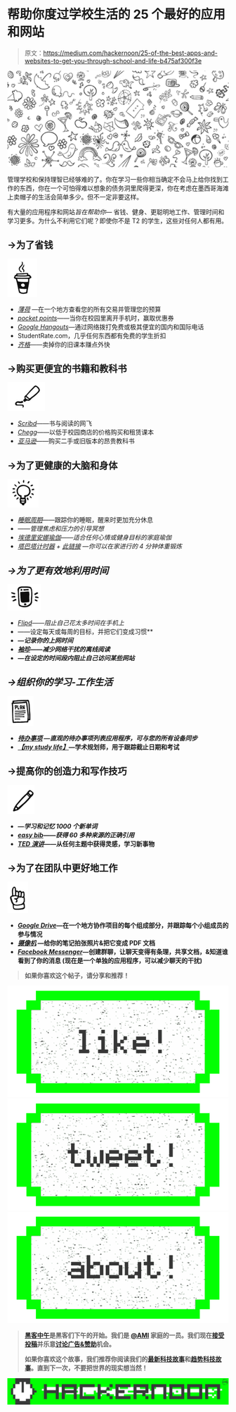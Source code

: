 # 帮助你度过学校生活的 25 个最好的应用和网站

> 原文：<https://medium.com/hackernoon/25-of-the-best-apps-and-websites-to-get-you-through-school-and-life-b475af300f3e>

![](img/1eaeb3fa97400c2b24245437ed019be0.png)

管理学校和保持理智已经够难的了。你在学习一些你相当确定不会马上给你找到工作的东西，你在一个可怕得难以想象的债务洞里爬得更深，你在考虑在墨西哥海滩上卖帽子的生活会简单多少。但不一定非要这样。

有大量的应用程序和网站*旨在帮助你—* 省钱、健身、更聪明地工作、管理时间和学习更多。为什么不利用它们呢？即使你不是 T2 的学生，这些对任何人都有用。

## →为了省钱

![](img/7d5226de5f20bbb10db96fe55f69c8db.png)

*   [*薄荷*](https://www.mint.com/) —在一个地方查看您的所有交易并管理您的预算
*   [*pocket points*](https://pocketpoints.com/)——当你在校园里离开手机时，赢取优惠券
*   [*Google Hangouts*](https://hangouts.google.com/)—通过网络拨打免费或极其便宜的国内和国际电话
*   StudentRate.com，几乎任何东西都有免费的学生折扣
*   [*齐格*](http://www.chegg.com/)——卖掉你的旧课本赚点外快

## →购买更便宜的书籍和教科书

![](img/023d76150fba02e21c73d81bfc2441a0.png)

*   [*Scribd*](https://www.scribd.com/)——书与阅读的网飞
*   [*Chegg*](http://www.chegg.com/)——以低于校园商店的价格购买和租赁课本
*   [*亚马逊*](http://www.amazon.ca/)——购买二手或旧版本的昂贵教科书

## →为了更健康的大脑和身体

![](img/2067f6c28add9287b6f34224cb9840a8.png)

*   [*睡眠周期*](http://www.sleepcycle.com/)——跟踪你的睡眠，醒来时更加充分休息
*   [](http://www.calm.com/)*——管理焦虑和压力的引导冥想*
*   *[*埃德里安娜瑜伽*](https://www.youtube.com/user/yogawithadriene)——适合任何心情或健身目标的家庭瑜伽*
*   *[*塔巴塔计时器*](http://www.tabatatimer.com/) *+* [*此链接*](http://www.popsugar.com/fitness/Tabata-Workouts-30206750) —你可以在家进行的 4 分钟体重锻炼*

## *→为了更有效地利用时间*

*![](img/92046e0476ef86a4f0674b0414c27896.png)*

*   *[*Flipd*](http://www.flipdapp.co)——阻止自己花太多时间在手机上*
*   *[](http://www.habitbull.com/)*——设定每天或每周的目标，并把它们变成习惯**
*   **[](https://www.rescuetime.com/)*—记录你的上网时间***
*   ***[*袖珍*](https://getpocket.com)——减少网络干扰的离线阅读***
*   **[](https://selfcontrolapp.com/)*—在设定的时间段内阻止自己访问某些网站***

## ***→组织你的学习-工作生活***

***![](img/6d57e9cd10fe08be16a8ee2f32b12870.png)***

*   ***[*待办事项*](https://en.todoist.com/) —直观的待办事项列表应用程序，可与您的所有设备同步***
*   **[*【my study life】*](https://www.mystudylife.com/)—学术规划师，用于跟踪截止日期和考试**

## **→提高你的创造力和写作技巧**

**![](img/905f595ac00a28d750b2c284e87bc8d6.png)**

*   **[](https://gre.magoosh.com/builder/vocabulary)*—学习和记忆 1000 个新单词***
*   ***[*easy bib*](http://www.easybib.com/)——获得 60 多种来源的正确引用***
*   **[*TED 演讲*](https://www.ted.com/)——从任何主题中获得灵感，学习新事物**

## **→为了在团队中更好地工作**

**![](img/cbf08cfe51c3a5f72893d21fb69b0a68.png)**

*   **[*Google Drive*](https://drive.google.com)—在一个地方协作项目的每个组成部分，并跟踪每个小组成员的参与情况**
*   **[*摄像机*](https://www.camscanner.com/) —给你的笔记拍张照片&把它变成 PDF 文档**
*   **[*Facebook Messenger*](https://www.messenger.com/)—创建群聊，让聊天变得有条理，共享文档，&知道谁看到了你的消息
    (现在是一个单独的应用程序，可以减少聊天的干扰)**

> **如果你喜欢这个帖子，请分享和推荐！**

**[![](img/50ef4044ecd4e250b5d50f368b775d38.png)](http://bit.ly/HackernoonFB)****[![](img/979d9a46439d5aebbdcdca574e21dc81.png)](https://goo.gl/k7XYbx)****[![](img/2930ba6bd2c12218fdbbf7e02c8746ff.png)](https://goo.gl/4ofytp)**

> **[黑客中午](http://bit.ly/Hackernoon)是黑客们下午的开始。我们是 [@AMI](http://bit.ly/atAMIatAMI) 家庭的一员。我们现在[接受投稿](http://bit.ly/hackernoonsubmission)并乐意[讨论广告&赞助](mailto:partners@amipublications.com)机会。**
> 
> **如果你喜欢这个故事，我们推荐你阅读我们的[最新科技故事](http://bit.ly/hackernoonlatestt)和[趋势科技故事](https://hackernoon.com/trending)。直到下一次，不要把世界的现实想当然！**

**[![](img/be0ca55ba73a573dce11effb2ee80d56.png)](https://goo.gl/Ahtev1)**